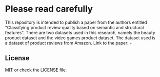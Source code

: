 # Please read carefully

This repository is intended to publish a paper from the authors entitled "Classifying product review quality based on semantic and structural features". There are two datasets used in this research, namely the beauty product dataset and the video games product dataset. The dataset used is a dataset of product reviews from Amazon. Link to the paper: -

## License

[MIT](https://choosealicense.com/licenses/mit/) or check the LICENSE file.